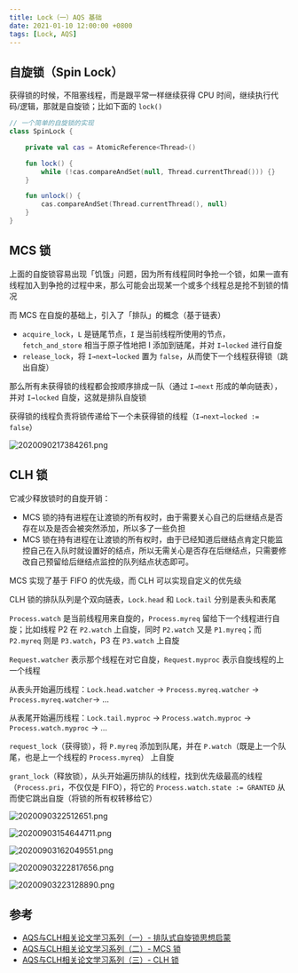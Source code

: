 ```yaml
---
title: Lock（一）AQS 基础
date: 2021-01-10 12:00:00 +0800
tags: [Lock, AQS]
---
```


## 自旋锁（Spin Lock）

获得锁的时候，不阻塞线程，而是跟平常一样继续获得 CPU 时间，继续执行代码/逻辑，那就是自旋锁；比如下面的 `lock()`

```kotlin
// 一个简单的自旋锁的实现
class SpinLock {

    private val cas = AtomicReference<Thread>()

    fun lock() {
        while (!cas.compareAndSet(null, Thread.currentThread())) {}
    }

    fun unlock() {
        cas.compareAndSet(Thread.currentThread(), null)
    }
}
```

## MCS 锁

上面的自旋锁容易出现「饥饿」问题，因为所有线程同时争抢一个锁，如果一直有线程加入到争抢的过程中来，那么可能会出现某一个或多个线程总是抢不到锁的情况

而 MCS 在自旋的基础上，引入了「排队」的概念（基于链表）

- `acquire_lock`，`L` 是链尾节点，`I` 是当前线程所使用的节点，`fetch_and_store` 相当于原子性地把 I 添加到链尾，并对 `I→locked` 进行自旋
- `release_lock`，将 `I→next→locked` 置为 `false`，从而使下一个线程获得锁（跳出自旋）

那么所有未获得锁的线程都会按顺序排成一队（通过 `I→next` 形成的单向链表），并对 `I→locked` 自旋，这就是排队自旋锁

获得锁的线程负责将锁传递给下一个未获得锁的线程（`I→next→locked := false`）

![2020090217384261.png](../../../../image/2021-01-10-aqs-basic/2020090217384261.png)

## CLH 锁

它减少释放锁时的自旋开销：

- MCS 锁的持有进程在让渡锁的所有权时，由于需要关心自己的后继结点是否存在以及是否会被突然添加，所以多了一些负担
- MCS 锁在持有进程在让渡锁的所有权时，由于已经知道后继结点肯定只能监控自己在入队时就设置好的结点，所以无需关心是否存在后继结点，只需要修改自己预留给后继结点监控的队列结点状态即可。

MCS 实现了基于 FIFO 的优先级，而 CLH 可以实现自定义的优先级

CLH 锁的排队队列是个双向链表，`Lock.head` 和 `Lock.tail` 分别是表头和表尾

`Process.watch` 是当前线程用来自旋的，`Process.myreq` 留给下一个线程进行自旋；比如线程 P2 在 `P2.watch` 上自旋，同时 `P2.watch` 又是 `P1.myreq`；而 `P2.myreq` 则是 `P3.watch`，P3 在 `P3.watch` 上自旋

`Request.watcher` 表示那个线程在对它自旋，`Request.myproc` 表示自旋线程的上一个线程

从表头开始遍历线程：`Lock.head.watcher` → `Process.myreq.watcher` → `Process.myreq.watcher`→ ...

从表尾开始遍历线程：`Lock.tail.myproc` → `Process.watch.myproc` → `Process.watch.myproc` → ...

`request_lock`（获得锁），将 `P.myreq` 添加到队尾，并在 `P.watch`（既是上一个队尾，也是上一个线程的 `Process.myreq`） 上自旋

`grant_lock`（释放锁），从头开始遍历排队的线程，找到优先级最高的线程（`Process.pri`，不仅仅是 FIFO），将它的 `Process.watch.state := GRANTED` 从而使它跳出自旋（将锁的所有权转移给它）

![2020090322512651.png](../../../../image/2021-01-10-aqs-basic/2020090322512651.png)

![20200903154644711.png](../../../../image/2021-01-10-aqs-basic/20200903154644711.png)

![20200903162049551.png](../../../../image/2021-01-10-aqs-basic/20200903162049551.png)

![20200903222817656.png](../../../../image/2021-01-10-aqs-basic/20200903222817656.png)

![20200903223128890.png](../../../../image/2021-01-10-aqs-basic/20200903223128890.png)

## 参考

- [AQS与CLH相关论文学习系列（一）- 排队式自旋锁思想启蒙](https://blog.csdn.net/lengxiao1993/article/details/108227584)
- [AQS与CLH相关论文学习系列（二）- MCS 锁](https://blog.csdn.net/lengxiao1993/article/details/108448199)
- [AQS与CLH相关论文学习系列（三）- CLH 锁](https://blog.csdn.net/lengxiao1993/article/details/108449111)